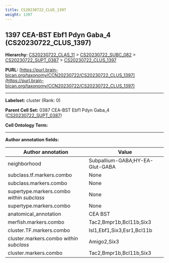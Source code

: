 ```yaml
---
title: CS20230722_CLUS_1397
weight: 1397
---
```

## 1397 CEA-BST Ebf1 Pdyn Gaba_4 (CS20230722_CLUS_1397)
<b>Hierarchy: </b>
[CS20230722_CLAS_11](../CS20230722_CLAS_11) >
[CS20230722_SUBC_082](../CS20230722_SUBC_082) >
[CS20230722_SUPT_0387](../CS20230722_SUPT_0387) >
[CS20230722_CLUS_1397](../CS20230722_CLUS_1397)

**PURL:** [https://purl.brain-bican.org/taxonomy/CCN20230722/CS20230722_CLUS_1397](https://purl.brain-bican.org/taxonomy/CCN20230722/CS20230722_CLUS_1397)

---


**Labelset:** cluster (Rank: 0)

**Parent Cell Set:** 0387 CEA-BST Ebf1 Pdyn Gaba_4 ([CS20230722_SUPT_0387](../CS20230722_SUPT_0387))



**Cell Ontology Term:** 

[MARKER GENES.]: #


---

[TRANSFERRED ANNOTATIONS.]: #


[AUTHOR ANNOTATION FIELDS.]: #


**Author annotation fields:**

| Author annotation | Value |
|-------------------|-------|
|neighborhood|Subpallium-GABA;HY-EA-Glut-GABA|
|subclass.tf.markers.combo|None|
|subclass.markers.combo|None|
|supertype.markers.combo _within subclass_|None|
|supertype.markers.combo|None|
|anatomical_annotation|CEA BST|
|merfish.markers.combo|Tac2,Bmpr1b,Bcl11b,Six3|
|cluster.TF.markers.combo|Isl1,Ebf1,Six3,Esr1,Bcl11b|
|cluster.markers.combo _within subclass_|Amigo2,Six3|
|cluster.markers.combo|Tac2,Bmpr1b,Bcl11b,Six3|
